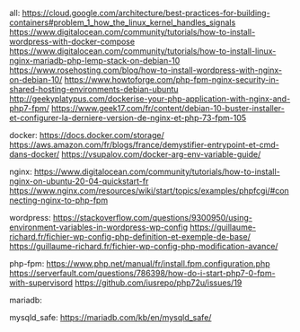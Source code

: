all:
https://cloud.google.com/architecture/best-practices-for-building-containers#problem_1_how_the_linux_kernel_handles_signals
https://www.digitalocean.com/community/tutorials/how-to-install-wordpress-with-docker-compose
https://www.digitalocean.com/community/tutorials/how-to-install-linux-nginx-mariadb-php-lemp-stack-on-debian-10
https://www.rosehosting.com/blog/how-to-install-wordpress-with-nginx-on-debian-10/
https://www.howtoforge.com/php-fpm-nginx-security-in-shared-hosting-environments-debian-ubuntu
http://geekyplatypus.com/dockerise-your-php-application-with-nginx-and-php7-fpm/
https://www.geek17.com/fr/content/debian-10-buster-installer-et-configurer-la-derniere-version-de-nginx-et-php-73-fpm-105

docker:
https://docs.docker.com/storage/
https://aws.amazon.com/fr/blogs/france/demystifier-entrypoint-et-cmd-dans-docker/
https://vsupalov.com/docker-arg-env-variable-guide/

nginx:
https://www.digitalocean.com/community/tutorials/how-to-install-nginx-on-ubuntu-20-04-quickstart-fr
https://www.nginx.com/resources/wiki/start/topics/examples/phpfcgi/#connecting-nginx-to-php-fpm

wordpress:
https://stackoverflow.com/questions/9300950/using-environment-variables-in-wordpress-wp-config
https://guillaume-richard.fr/fichier-wp-config-php-definition-et-exemple-de-base/
https://guillaume-richard.fr/fichier-wp-config-php-modification-avance/

php-fpm:
https://www.php.net/manual/fr/install.fpm.configuration.php
https://serverfault.com/questions/786398/how-do-i-start-php7-0-fpm-with-supervisord
https://github.com/iusrepo/php72u/issues/19

mariadb:


mysqld_safe:
https://mariadb.com/kb/en/mysqld_safe/
